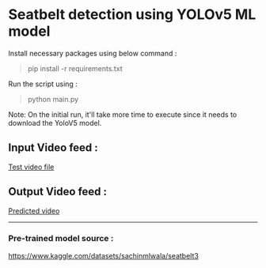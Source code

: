 # Seatbelt detection using YOLOv5 ML model

Install necessary packages using below command :
> pip install -r requirements.txt

Run the script using :
> python main.py

Note: On the initial run, it'll take more time to execute since it needs to download the YoloV5 model.

## Input Video feed :

[Test video file](/sample/test_2.mp4)

## Output Video feed :

[Predicted video](/output/test_result_20230610153232.mp4)

---


### Pre-trained model source :
https://www.kaggle.com/datasets/sachinmlwala/seatbelt3
